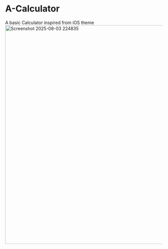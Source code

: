 # A-Calculator
A basic Calculator inspired from iOS theme
<img width="700" height="700" alt="Screenshot 2025-08-03 224835" src="https://github.com/user-attachments/assets/3ce1b4b4-6a82-4f03-b326-1f78f0bdc9a1" />
